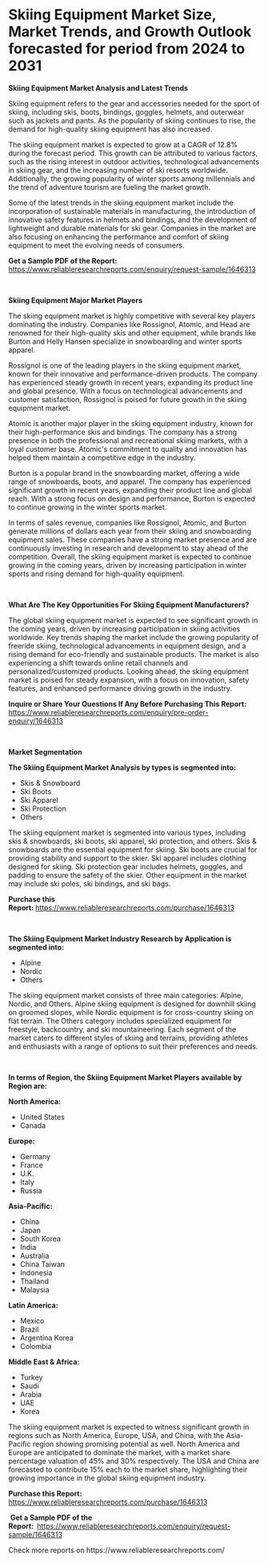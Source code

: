 <p><h1>Skiing Equipment Market Size, Market Trends, and Growth Outlook forecasted for period from 2024 to 2031</h1></p><p><strong>Skiing Equipment Market Analysis and Latest Trends</strong></p>
<p><p>Skiing equipment refers to the gear and accessories needed for the sport of skiing, including skis, boots, bindings, goggles, helmets, and outerwear such as jackets and pants. As the popularity of skiing continues to rise, the demand for high-quality skiing equipment has also increased.</p><p>The skiing equipment market is expected to grow at a CAGR of 12.8% during the forecast period. This growth can be attributed to various factors, such as the rising interest in outdoor activities, technological advancements in skiing gear, and the increasing number of ski resorts worldwide. Additionally, the growing popularity of winter sports among millennials and the trend of adventure tourism are fueling the market growth.</p><p>Some of the latest trends in the skiing equipment market include the incorporation of sustainable materials in manufacturing, the introduction of innovative safety features in helmets and bindings, and the development of lightweight and durable materials for ski gear. Companies in the market are also focusing on enhancing the performance and comfort of skiing equipment to meet the evolving needs of consumers.</p></p>
<p><strong>Get a Sample PDF of the Report:&nbsp;</strong> <a href="https://www.reliableresearchreports.com/enquiry/request-sample/1646313">https://www.reliableresearchreports.com/enquiry/request-sample/1646313</a></p>
<p>&nbsp;</p>
<p><strong>Skiing Equipment Major Market Players</strong></p>
<p><p>The skiing equipment market is highly competitive with several key players dominating the industry. Companies like Rossignol, Atomic, and Head are renowned for their high-quality skis and other equipment, while brands like Burton and Helly Hansen specialize in snowboarding and winter sports apparel.</p><p>Rossignol is one of the leading players in the skiing equipment market, known for their innovative and performance-driven products. The company has experienced steady growth in recent years, expanding its product line and global presence. With a focus on technological advancements and customer satisfaction, Rossignol is poised for future growth in the skiing equipment market.</p><p>Atomic is another major player in the skiing equipment industry, known for their high-performance skis and bindings. The company has a strong presence in both the professional and recreational skiing markets, with a loyal customer base. Atomic's commitment to quality and innovation has helped them maintain a competitive edge in the industry.</p><p>Burton is a popular brand in the snowboarding market, offering a wide range of snowboards, boots, and apparel. The company has experienced significant growth in recent years, expanding their product line and global reach. With a strong focus on design and performance, Burton is expected to continue growing in the winter sports market.</p><p>In terms of sales revenue, companies like Rossignol, Atomic, and Burton generate millions of dollars each year from their skiing and snowboarding equipment sales. These companies have a strong market presence and are continuously investing in research and development to stay ahead of the competition. Overall, the skiing equipment market is expected to continue growing in the coming years, driven by increasing participation in winter sports and rising demand for high-quality equipment.</p></p>
<p>&nbsp;</p>
<p><strong>What Are The Key Opportunities For Skiing Equipment Manufacturers?</strong></p>
<p><p>The global skiing equipment market is expected to see significant growth in the coming years, driven by increasing participation in skiing activities worldwide. Key trends shaping the market include the growing popularity of freeride skiing, technological advancements in equipment design, and a rising demand for eco-friendly and sustainable products. The market is also experiencing a shift towards online retail channels and personalized/customized products. Looking ahead, the skiing equipment market is poised for steady expansion, with a focus on innovation, safety features, and enhanced performance driving growth in the industry.</p></p>
<p><strong>Inquire or Share Your Questions If Any Before Purchasing This Report:</strong> <a href="https://www.reliableresearchreports.com/enquiry/pre-order-enquiry/1646313">https://www.reliableresearchreports.com/enquiry/pre-order-enquiry/1646313</a></p>
<p>&nbsp;</p>
<p><strong>Market Segmentation</strong></p>
<p><strong>The Skiing Equipment Market Analysis by types is segmented into:</strong></p>
<p><ul><li>Skis & Snowboard</li><li>Ski Boots</li><li>Ski Apparel</li><li>Ski Protection</li><li>Others</li></ul></p>
<p><p>The skiing equipment market is segmented into various types, including skis & snowboards, ski boots, ski apparel, ski protection, and others. Skis & snowboards are the essential equipment for skiing. Ski boots are crucial for providing stability and support to the skier. Ski apparel includes clothing designed for skiing. Ski protection gear includes helmets, goggles, and padding to ensure the safety of the skier. Other equipment in the market may include ski poles, ski bindings, and ski bags.</p></p>
<p><strong>Purchase this Report:&nbsp;</strong><a href="https://www.reliableresearchreports.com/purchase/1646313">https://www.reliableresearchreports.com/purchase/1646313</a></p>
<p>&nbsp;</p>
<p><strong>The Skiing Equipment Market Industry Research by Application is segmented into:</strong></p>
<p><ul><li>Alpine</li><li>Nordic</li><li>Others</li></ul></p>
<p><p>The skiing equipment market consists of three main categories: Alpine, Nordic, and Others. Alpine skiing equipment is designed for downhill skiing on groomed slopes, while Nordic equipment is for cross-country skiing on flat terrain. The Others category includes specialized equipment for freestyle, backcountry, and ski mountaineering. Each segment of the market caters to different styles of skiing and terrains, providing athletes and enthusiasts with a range of options to suit their preferences and needs.</p></p>
<p>&nbsp;</p>
<p><strong>In terms of Region, the Skiing Equipment Market Players available by Region are:</strong></p>
<p>
    <p> <strong> North America: </strong>
        <ul>
            <li>United States</li>
            <li>Canada</li>
        </ul>
        </p> 
    <p> <strong> Europe: </strong>
        <ul>
            <li>Germany</li>
            <li>France</li>
            <li>U.K.</li>
            <li>Italy</li>
            <li>Russia</li>
        </ul>
        </p> 
    <p> <strong> Asia-Pacific: </strong>
        <ul>
            <li>China</li>
            <li>Japan</li>
            <li>South Korea</li>
            <li>India</li>
            <li>Australia</li>
            <li>China Taiwan</li>
            <li>Indonesia</li>
            <li>Thailand</li>
            <li>Malaysia</li>
        </ul>
        </p> 
    <p> <strong> Latin America: </strong>
        <ul>
            <li>Mexico</li>
            <li>Brazil</li>
            <li>Argentina Korea</li>
            <li>Colombia</li>
        </ul>
        </p> 
    <p> <strong> Middle East & Africa: </strong>
        <ul>
            <li>Turkey</li>
            <li>Saudi</li>
            <li>Arabia</li>
            <li>UAE</li>
            <li>Korea</li>
        </ul>
    </p>
    </p>
<p><p>The skiing equipment market is expected to witness significant growth in regions such as North America, Europe, USA, and China, with the Asia-Pacific region showing promising potential as well. North America and Europe are anticipated to dominate the market, with a market share percentage valuation of 45% and 30% respectively. The USA and China are forecasted to contribute 15% each to the market share, highlighting their growing importance in the global skiing equipment industry.</p></p>
<p><strong>Purchase this Report: </strong><a href="https://www.reliableresearchreports.com/purchase/1646313">https://www.reliableresearchreports.com/purchase/1646313</a></p>
<p>&nbsp;<strong>Get a Sample PDF of the Report:&nbsp;&nbsp;</strong><a href="https://www.reliableresearchreports.com/enquiry/request-sample/1646313">https://www.reliableresearchreports.com/enquiry/request-sample/1646313</a></p>
<p><strong></strong></p>
<p>Check more reports on https://www.reliableresearchreports.com/</p>